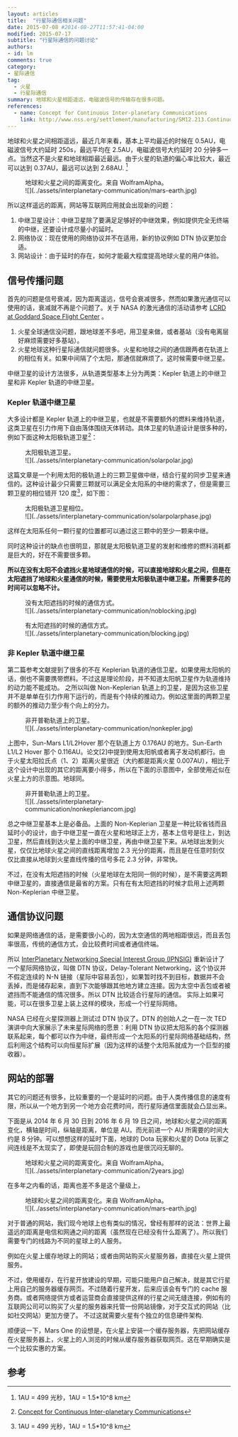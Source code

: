 ```yaml
---
layout: articles
title:  "行星际通信相关问题"
date: 2015-07-08 #2014-08-27T11:57:41-04:00
modified: 2015-07-17
subtitle: "行星际通信的问题讨论"
authors:
- id: lm
comments: true
category:
- 星际通信
tag:
  - 火星
  - 行星际通信
summary: 地球和火星相距遥远，电磁波信号的传输存在很多问题。
references:
  - name: Concept for Continuous Inter-planetary Communications
    link: http://www.nss.org/settlement/manufacturing/SM12.213.ContinuousInterPlanetaryCommunications.pdf
---
```



地球和火星之间相距遥远，最近几年来看，基本上平均最近的时候在 0.5AU，电磁波信号大约延时 250s，最远平均在 2.5AU，电磁波信号大约延时 20 分钟多一点。当然这不是火星和地球相距最近最远。由于火星的轨道的偏心率比较大，最近可以达到 0.37AU，最远可以达到 2.68AU. [^1]


<figure markdown="1">
<figcaption>
地球和火星之间的距离变化。来自 WolframAlpha。
</figcaption>
![](../assets/interplanetary-communication/mars-earth.jpg)
</figure>

所以这样遥远的距离，网站等互联网应用就会出现新的问题：

1. 中继卫星设计：中继卫星除了要满足足够好的中继效果，例如提供完全无终端的中继，还要设计成尽量小的延时。
2. 网络协议：现在使用的网络协议并不在适用，新的协议例如 DTN 协议更加合适。
3. 网站设计：由于延时的存在，如何才能最大程度提高地球火星的用户体验。


## 信号传播问题


首先的问题是信号衰减，因为距离遥远，信号会衰减很多，然而如果激光通信可以使用的话，衰减就不再是个问题了。关于 NASA 的激光通信的活动请参考 [LCRD at Goddard Space Flight Center](http://esc.gsfc.nasa.gov/267/LCRD.html) 。

1. 火星全球通信没问题，跟地球差不多吧，用卫星来做，或者基站（没有电离层好麻烦需要好多基站）。
2. 火星地球这种行星际通信就问题很多。火星和地球之间的通信跟两者在轨道上的相位有关。如果中间隔了个太阳，那通信就麻烦了。这时候需要中继卫星。

中继卫星的设计方法很多，从轨道类型基本上分为两类：Kepler 轨道上的中继卫星和非 Kepler 轨道的中继卫星。


### Kepler 轨道中继卫星

大多设计都是 Kepler 轨道上的中继卫星，也就是不需要额外的燃料来维持轨道，这类卫星在引力作用下自由落体围绕天体转动。具体卫星的轨道设计是很多种的，例如下面这种太阳极轨道卫星[^2]：

<figure markdown="1">
<figcaption>
太阳极轨道卫星。
</figcaption>
![](../assets/interplanetary-communication/solarpolar.jpg)
</figure>


这篇文章是一个利用太阳的极轨道上的三颗卫星做中继，结合行星的同步卫星来通信的。这种设计最少只需要三颗就可以满足全太阳系的中继的需求了，但是需要三颗卫星的相位错开 120 度[^1]，如下图：

<figure markdown="1">
<figcaption>
太阳极轨道卫星相位。
</figcaption>
![](../assets/interplanetary-communication/solarpolarphase.jpg)
</figure>


这样在太阳系任何一颗行星的位置都可以通过这三颗中的至少一颗来中继。

同时这种设计的缺点也很明显，那就是太阳极轨道卫星的发射和维修的燃料消耗都是巨大的，好在不需要很多颗。

**所以在没有太阳不会遮挡火星地球通信的时候，可以直接地球和火星之间，但是在太阳遮挡了地球和火星通信的时候，需要使用太阳极轨道中继卫星。所需要多花的时间可以忽略不计。**

<figure markdown="1">
<figcaption>
没有太阳遮挡的时候的通信方式。
</figcaption>
![](../assets/interplanetary-communication/noblocking.jpg)
</figure>



<figure markdown="1">
<figcaption>
有太阳遮挡的时候的通信方式。
</figcaption>
![](../assets/interplanetary-communication/blocking.jpg)
</figure>



### 非 Kepler 轨道中继卫星

第二篇参考文献提到了很多的不在 Keplerian 轨道的通信卫星。如果使用太阳帆的话，倒也不需要携带燃料。不过这是理论阶段，并不知道太阳帆卫星作为轨道维持的动力能不能成功。
之所以叫做 Non-Keplerian 轨道上的卫星，是因为这些卫星并不是单单在引力作用下运行的，而是有个持续的推动力。例如这里面的两颗卫星的额外的推动力至少有个向上的分力。



<figure markdown="1">
<figcaption>
非开普勒轨道上的卫星。
</figcaption>
![](../assets/interplanetary-communication/nonkepler.jpg)
</figure>


上图中，Sun-Mars L1/L2Hover 那个在轨道上方 0.176AU 的地方。Sun-Earth L1/L2 Hover 那个 0.116AU。论文[2]中提到使用太阳帆或者离子发动机都行。由于火星太阳拉氏点（1、2）距离火星很近（大约都是距离火星 0.007AU），相比于这个设计中出现的其它的距离要小得多，所以在下面的示意图中，全部使用近似在火星上方的示意图。地球同。


<figure markdown="1">
<figcaption>
非开普勒轨道上的卫星。
</figcaption>
![](../assets/interplanetary-communication/nonkepleriancom.jpg)
</figure>



总之中继卫星基本上是必备品。上面的 Non-Keplerian 卫星是一种比较省钱而且延时小的设计，由于中继卫星一直在火星和地球正上方，基本上信号是往上，到达卫星，然后直线到达火星上面的中继卫星，再由中继卫星下来。从地球出发到火星，仅仅比地球火星之间的直线距离增加 2.3 光分的距离，而且是在任意时刻仅仅比直接从地球到火星直线传播的信号多花 2.3 分钟，非常快。

不过，在没有太阳遮挡的时候（火星地球在太阳同一侧的时候），是不需要这两颗中继卫星的，直接通信是最省的方案。只有在有太阳遮挡的时候才启用上述两颗 Non-Keplerian 中继卫星。


## 通信协议问题

如果是网络通信的话，是需要很小心的，因为太空通信的两地相距很远，而且丢包率很高，传统的通信方式，会比较费时间或者通信终端。

所以 [InterPlanetary Networking Special Interest Group (IPNSIG)](http://ipnsig.org/) 重新设计了一个星际网络协议，叫做 DTN 协议，Delay-Tolerant Networking，这个协议并不假定连续的 N-N 链接（星际中容易丢包），如果暂时找不到目标，数据并不会丢掉，而是储存起来，直到下次能够跟其他地方建立连接。因为太空中丢包或者被遮挡而不能通信的情况很多。所以 DTN 比较适合行星际的通信。 实际上如果可能，可以在很多卫星上装上这样的模块，形成一个行星际网络。

NASA 已经在火星探测器上测试过 DTN 协议了。DTN 的创始人之一在一次 TED 演讲中向大家展示了未来星际网络的愿景：利用 DTN 协议把太阳系的各个探测器联系起来，每个都可以作为中继，最终形成一个太阳系的行星际网络基础结构，然后利用这个结构可以向恒星际扩展（因为这样的话整个太阳系就成为一个巨型的接收器）。



## 网站的部署

其它的问题还有很多，比较重要的一个是延时的问题。由于人类传播信息的速度有限，所以从一个地方到另一个地方会花费时间，而行星际通信里面就会凸显出来。

下面是从 2014 年 6 月 30 日到 2016 年 6 月 19 日之间，地球和火星之间的距离变化，横轴是时间，纵轴是距离，单位是 AU。而光前进一个 AU 所需要的时间大约是 8 分钟。可以想想这样的延时下面，地球的 Dota 玩家和火星的 Dota 玩家之间连线是不太现实了，即使是玩回合制的游戏也是很沉闷无聊的。


<figure markdown="1">
<figcaption>
地球和火星之间的距离变化。来自 WolframAlpha。
</figcaption>
![](../assets/interplanetary-communication/2years.jpg)
</figure>

在多年之内看的话，距离也差不多是这个量级上，

<figure markdown="1">
<figcaption>
地球和火星之间的距离变化。来自 WolframAlpha。
</figcaption>
![](../assets/interplanetary-communication/mars-earth.jpg)
</figure>





对于普通的网站，我们现今地球上也有类似的情况，曾经有那样的说法：世界上最遥远的距离是电信和网通之间的距离（虽然现在已经没有什么距离了）。所以我们需要专门的线路为不同的星球上的人服务。

例如在火星上缓存地球上的网站；或者由网站购买火星服务器，直接在火星上提供服务。

不过，使用缓存，在行星开放建设的早期，可能只能用户自己解决，就是其它行星上用自己的服务器缓存网页。不过随着行星开发，后来应该会有专门的 cache 服务商。或者网络提供方或者运营商会直接提供这样的行星之间无缝连接，例如有的互联网公司可以购买了火星的服务器来托管一份网站镜像，对于交互式的网站（比如社交网站）更加方便了。
不过这就需要火星有个独立的信息硬件架构.


顺便说一下，Mars One 的设想是，在火星上安装一个缓存服务器，先把网站缓存在火星服务器上，火星上的人浏览的时候从缓存服务器获取网页。这在早期确实是一个比较实惠的方案。







## 参考


[^1]: 1AU = 499 光秒，1AU = 1.5*10^8 km
[^2]: [Concept for Continuous Inter-planetary Communications](http://www.nss.org/settlement/manufacturing/SM12.213.ContinuousInterPlanetaryCommunications.pdf)